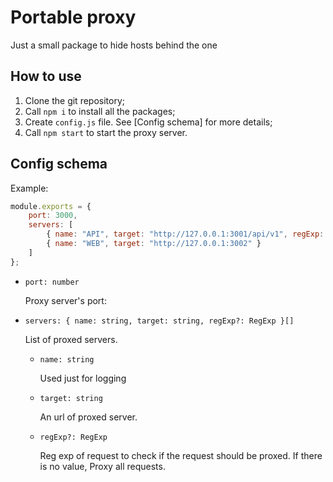 # Portable proxy

Just a small package to hide hosts behind the one

## How to use

1. Clone the git repository;
1. Call `npm i` to install all the packages;
1. Create `config.js` file. See [Config schema] for more details;
1. Call `npm start` to start the proxy server.

## Config schema

Example:

```javascript
module.exports = {
    port: 3000,
    servers: [
        { name: "API", target: "http://127.0.0.1:3001/api/v1", regExp: /^\/(api|auth)/ },
        { name: "WEB", target: "http://127.0.0.1:3002" }
    ]
};
```

- ```port: number```

    Proxy server's port:

- ```servers: { name: string, target: string, regExp?: RegExp }[]```

    List of proxed servers.

    - ```name: string```

        Used just for logging

    - ```target: string```

        An url of proxed server.

    - ```regExp?: RegExp```

        Reg exp of request to check if the request should be proxed. If there is no value, Proxy all requests.
